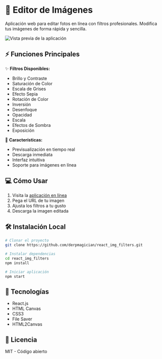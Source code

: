 # 🎨 Editor de Imágenes

Aplicación web para editar fotos en línea con filtros profesionales. Modifica tus imágenes de forma rápida y sencilla.

![Vista previa de la aplicación](https://i.imgur.com/PTAUwZ6.png)

## ⚡ Funciones Principales

✨ **Filtros Disponibles:**
- Brillo y Contraste
- Saturación de Color
- Escala de Grises
- Efecto Sepia
- Rotación de Color
- Inversión
- Desenfoque
- Opacidad
- Escala
- Efectos de Sombra
- Exposición

🔄 **Características:**
- Previsualización en tiempo real
- Descarga inmediata
- Interfaz intuitiva
- Soporte para imágenes en línea

## 💻 Cómo Usar

1. Visita la [aplicación en línea](https://derpmagician.github.io/react_img_filters)
2. Pega el URL de tu imagen
3. Ajusta los filtros a tu gusto
4. Descarga la imagen editada

## 🛠️ Instalación Local

```bash
# Clonar el proyecto
git clone https://github.com/derpmagician/react_img_filters.git

# Instalar dependencias
cd react_img_filters
npm install

# Iniciar aplicación
npm start
```

## 🔧 Tecnologías
- React.js
- HTML Canvas
- CSS3
- File Saver
- HTML2Canvas

## 📝 Licencia
MIT - Código abierto